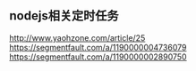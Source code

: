 ## nodejs相关定时任务
http://www.yaohzone.com/article/25
https://segmentfault.com/a/1190000004736079
https://segmentfault.com/a/1190000002890750

